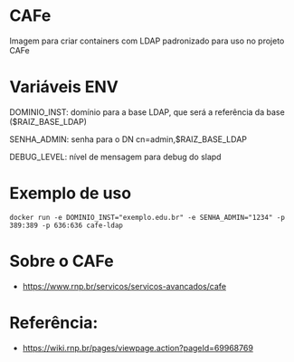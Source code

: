 # CAFe

Imagem para criar containers com LDAP padronizado para uso no projeto CAFe

# Variáveis ENV
DOMINIO_INST: domínio para a base LDAP, que será a referência da base ($RAIZ_BASE_LDAP)

SENHA_ADMIN: senha para o DN cn=admin,$RAIZ_BASE_LDAP

DEBUG_LEVEL: nível de mensagem para debug do slapd

# Exemplo de uso

`docker run -e DOMINIO_INST="exemplo.edu.br" -e SENHA_ADMIN="1234" -p 389:389 -p 636:636 cafe-ldap`

# Sobre o CAFe

* https://www.rnp.br/servicos/servicos-avancados/cafe

# Referência:

* https://wiki.rnp.br/pages/viewpage.action?pageId=69968769
